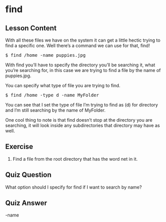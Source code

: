 # find

## Lesson Content

With all these files we have on the system it can get a little hectic trying to find a specific one. Well there’s a command we can use for that, find! 

<pre>$ find /home -name puppies.jpg</pre>

With find you’ll have to specify the directory you’ll be searching it, what you’re searching for, in this case we are trying to find a file by the name of puppies.jpg. 

You can specify what type of file you are trying to find. 

<pre>$ find /home -type d -name MyFolder</pre>

You can see that I set the type of file I’m trying to find as (d) for directory and I’m still searching by the name of MyFolder. 

One cool thing to note is that find doesn’t stop at the directory you are searching, it will look inside any subdirectories that directory may have as well.

## Exercise

<ol>
<li>Find a file from the root directory that has the word net in it.</li>
</ol>

## Quiz Question

What option should I specify for find if I want to search by name?

## Quiz Answer

-name